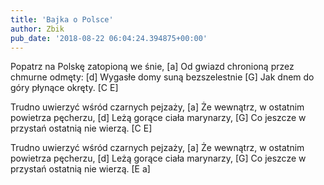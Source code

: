 ```yaml
---
title: 'Bajka o Polsce'
author: Zbik
pub_date: '2018-08-22 06:04:24.394875+00:00'
---
```


Popatrz na Polskę zatopioną we śnie, [a]
Od gwiazd chronioną przez chmurne odmęty: [d]
Wygasłe domy suną bezszelestnie [G]
Jak dnem do góry płynące okręty. [C E]

Trudno uwierzyć wśród czarnych pejzaży, [a]
Że wewnątrz, w ostatnim powietrza pęcherzu, [d]
Leżą gorące ciała marynarzy, [G]
Co jeszcze w przystań ostatnią nie wierzą. [C E]

Trudno uwierzyć wśród czarnych pejzaży, [a]
Że wewnątrz, w ostatnim powietrza pęcherzu, [d]
Leżą gorące ciała marynarzy, [G]
Co jeszcze w przystań ostatnią nie wierzą. [E a]